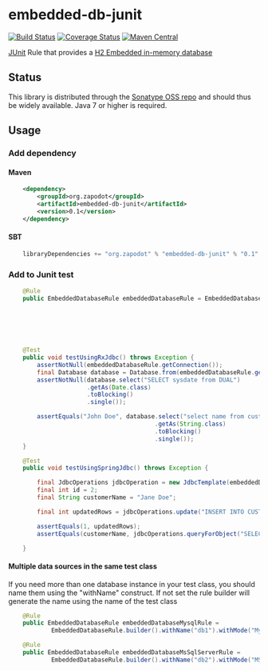 embedded-db-junit
=================

[![Build Status](https://travis-ci.org/zapodot/embedded-db-junit.svg)](https://travis-ci.org/zapodot/embedded-db-junit)
[![Coverage Status](https://img.shields.io/coveralls/zapodot/embedded-db-junit.svg)](https://coveralls.io/r/zapodot/embedded-db-junit)
[![Maven Central](https://maven-badges.herokuapp.com/maven-central/org.zapodot/embedded-db-junit/badge.svg)](https://maven-badges.herokuapp.com/maven-central/org.zapodot/embedded-db-junit)

[JUnit](http://junit.org/) Rule that provides a [H2 Embedded in-memory database](http://www.h2database.com/)

## Status
This library is distributed through the [Sonatype OSS repo](https://oss.sonatype.org/) and should thus be widely available.
Java 7 or higher is required.

## Usage

### Add dependency
#### Maven
```xml
    <dependency>
        <groupId>org.zapodot</groupId>
        <artifactId>embedded-db-junit</artifactId>
        <version>0.1</version>
    </dependency>
```

#### SBT
```scala
    libraryDependencies += "org.zapodot" % "embedded-db-junit" % "0.1" 
```

### Add to Junit test
```java
    @Rule
    public EmbeddedDatabaseRule embeddedDatabaseRule = EmbeddedDatabaseRule
                                                                        .builder()
                                                                        .withMode("ORACLE")
                                                                        .withInitialSql("CREATE TABLE Customer(id INTEGER PRIMARY KEY, name VARCHAR(512)); "
                                                                                      + "INSERT INTO CUSTOMER(id, name) VALUES (1, 'John Doe')")
                                                                                      .build();

    @Test
    public void testUsingRxJdbc() throws Exception {
        assertNotNull(embeddedDatabaseRule.getConnection());
        final Database database = Database.from(embeddedDatabaseRule.getConnection());
        assertNotNull(database.select("SELECT sysdate from DUAL")
                      .getAs(Date.class)
                      .toBlocking()
                      .single());

        assertEquals("John Doe", database.select("select name from customer where id=1")
                                         .getAs(String.class)
                                         .toBlocking()
                                         .single());
    }

    @Test
    public void testUsingSpringJdbc() throws Exception {

        final JdbcOperations jdbcOperation = new JdbcTemplate(embeddedDatabaseRule.getDataSource());
        final int id = 2;
        final String customerName = "Jane Doe";

        final int updatedRows = jdbcOperations.update("INSERT INTO CUSTOMER(id, name) VALUES(?,?)", id, customerName);

        assertEquals(1, updatedRows);
        assertEquals(customerName, jdbcOperations.queryForObject("SELECT name from CUSTOMER where id = ?", String.class, id));

    }
```

#### Multiple data sources in the same test class
If you need more than one database instance in your test class, you should name them using the "withName" construct.
If not set the rule builder will generate the name using the name of the test class
```java
    @Rule
    public EmbeddedDatabaseRule embeddedDatabaseMysqlRule =
            EmbeddedDatabaseRule.builder().withName("db1").withMode("MySQL").build();

    @Rule
    public EmbeddedDatabaseRule embeddedDatabaseMsSqlServerRule =
            EmbeddedDatabaseRule.builder().withName("db2").withMode("MSSQLServer").build();
```
